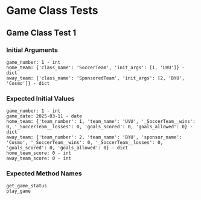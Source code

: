 # Game Class Tests

## Game Class Test 1

### Initial Arguments
````
game_number: 1 - int
home_team: {'class_name': 'SoccerTeam', 'init_args': [1, 'UVU']} - dict
away_team: {'class_name': 'SponsoredTeam', 'init_args': [2, 'BYU', 'Cosmo']} - dict
````

### Expected Initial Values
````
game_number: 1 - int
game_date: 2025-03-11 - date
home_team: {'team_number': 1, 'team_name': 'UVU', '_SoccerTeam__wins': 0, '_SoccerTeam__losses': 0, 'goals_scored': 0, 'goals_allowed': 0} - dict
away_team: {'team_number': 2, 'team_name': 'BYU', 'sponsor_name': 'Cosmo', '_SoccerTeam__wins': 0, '_SoccerTeam__losses': 0, 'goals_scored': 0, 'goals_allowed': 0} - dict
home_team_score: 0 - int
away_team_score: 0 - int
````

### Expected Method Names
````
get_game_status
play_game
````

